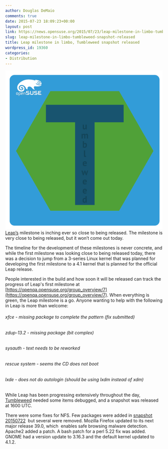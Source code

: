 ```yaml
---
author: Douglas DeMaio
comments: true
date: 2015-07-23 18:09:23+00:00
layout: post
link: https://news.opensuse.org/2015/07/23/leap-milestone-in-limbo-tumbleweed-snapshot-released/
slug: leap-milestone-in-limbo-tumbleweed-snapshot-released
title: Leap milestone in limbo, Tumbleweed snapshot released
wordpress_id: 19360
categories:
- Distribution
---
```


[![Tumbleweed](/wp-content/uploads/2015/07/Tumbleweed.png)](/wp-content/uploads/2015/07/Tumbleweed.png)[Leap’s](https://en.opensuse.org/Portal:Leap) milestone is inching ever so close to being released. The milestone is very close to being released, but it won’t come out today.

The timeline for the development of these milestones is never concrete, and while the first milestone was looking close to being released today, there was a decision to jump from a 3-series Linux kernel that was planned for developing the first milestone to a 4.1 kernel that is planned for the official Leap release.

People interested in the build and how soon it will be released can track the progress of Leap's first milestone at [https://openqa.opensuse.org/group_overview/7](https://openqa.opensuse.org/group_overview/7). When everything is green, the Leap milestone is a go. Anyone wanting to help with the following in Leap is more than welcome:


###### xfce - missing package to complete the pattern (fix submitted)




###### zdup-13.2 - missing package (bit complex)




###### sysauth - text needs to be reworked




###### rescue system - seems the CD does not boot




###### lxde - does not do autologin (should be using lxdm instead of xdm)


While Leap has been progressing extensively throughout the day, [Tumbleweed](https://en.opensuse.org/Portal:Tumbleweed) needed some items debugged, and a snapshot was released at 1600 UTC.

There were some fixes for NFS. Few packages were added in [snapshot 20150722](//lists.opensuse.org/opensuse-factory/2015-07/msg00690.html)  but several were removed. Mozilla Firefox updated to its next major release 39.0, which  enables safe browsing malware detection. Apache2 added a patch. A bash patch for a perl 5.22 fix was added. GNOME had a version update to 3.16.3 and the default kernel updated to 4.1.2.
